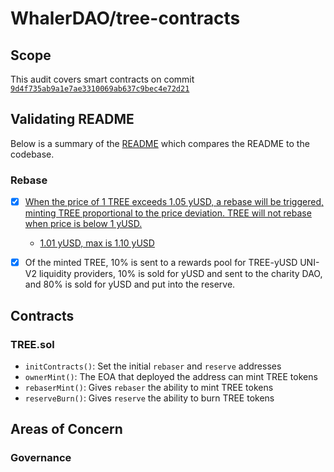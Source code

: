 # WhalerDAO/tree-contracts

## Scope
This audit covers smart contracts on commit [`9d4f735ab9a1e7ae3310069ab637c9bec4e72d21`](https://github.com/WhalerDAO/tree-contracts/tree/9d4f735ab9a1e7ae3310069ab637c9bec4e72d21)



## Validating README
Below is a summary of the [README](https://github.com/WhalerDAO/tree-contracts/blob/9d4f735ab9a1e7ae3310069ab637c9bec4e72d21/README.md) which compares the README to the codebase.

### Rebase
* [x] [When the price of 1 TREE exceeds 1.05 yUSD, a rebase will be triggered, minting TREE proportional to the price deviation.  TREE will not rebase when price is below 1 yUSD.](https://github.com/WhalerDAO/tree-contracts/blob/9d4f735ab9a1e7ae3310069ab637c9bec4e72d21/contracts/TREERebaser.sol#L133)
    * [1.01 yUSD, max is 1.10 yUSD](https://github.com/WhalerDAO/tree-contracts/blob/9d4f735ab9a1e7ae3310069ab637c9bec4e72d21/contracts/TREERebaser.sol#L51)
* [x] Of the minted TREE, 10% is sent to a rewards pool for TREE-yUSD UNI-V2 liquidity providers, 10% is sold for yUSD and sent to the charity DAO, and 80% is sold for yUSD and put into the reserve.



## Contracts
### TREE.sol
* `initContracts()`: Set the initial `rebaser` and `reserve` addresses
* `ownerMint()`: The EOA that deployed the address can mint TREE tokens
* `rebaserMint()`: Gives `rebaser` the ability to mint TREE tokens
* `reserveBurn()`: Gives `reserve` the ability to burn TREE tokens 




## Areas of Concern

### Governance
